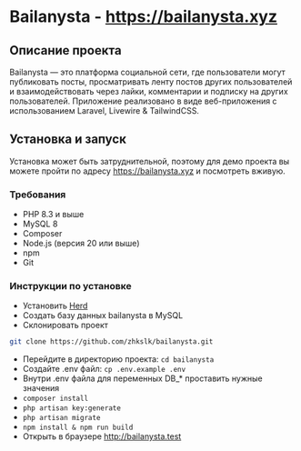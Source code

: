 # Bailanysta - https://bailanysta.xyz

## Описание проекта
Bailanysta — это платформа социальной сети, где пользователи могут публиковать посты, просматривать ленту постов других пользователей и взаимодействовать через лайки, комментарии и подписку на других пользователей. Приложение реализовано в виде веб-приложения с использованием Laravel, Livewire & TailwindCSS.

## Установка и запуск
Установка может быть затруднительной, поэтому для демо проекта вы можете пройти по адресу https://bailanysta.xyz и посмотреть вживую.

### Требования
- PHP 8.3 и выше
- MySQL 8
- Composer
- Node.js (версия 20 или выше)
- npm
- Git

### Инструкции по установке
- Установить [Herd](https://herd.laravel.com/)
- Создать базу данных bailanysta в MySQL
- Склонировать проект 
```bash
git clone https://github.com/zhkslk/bailanysta.git
```
- Перейдите в директорию проекта: `cd bailanysta`
- Создайте .env файл: `cp .env.example .env`
- Внутри .env файла для переменных DB_* проставить нужные значения
- `composer install`
- `php artisan key:generate`
- `php artisan migrate`
- `npm install & npm run build`
- Открыть в браузере http://bailanysta.test
